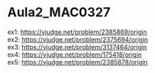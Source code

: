 # Aula2_MAC0327
ex1: https://vjudge.net/problem/2385869/origin <br/>
ex2: https://vjudge.net/problem/2375694/origin <br/>
ex3: https://vjudge.net/problem/3137464/origin <br/>
ex4: https://vjudge.net/problem/175418/origin <br/>
ex5: https://vjudge.net/problem/2385878/origin
